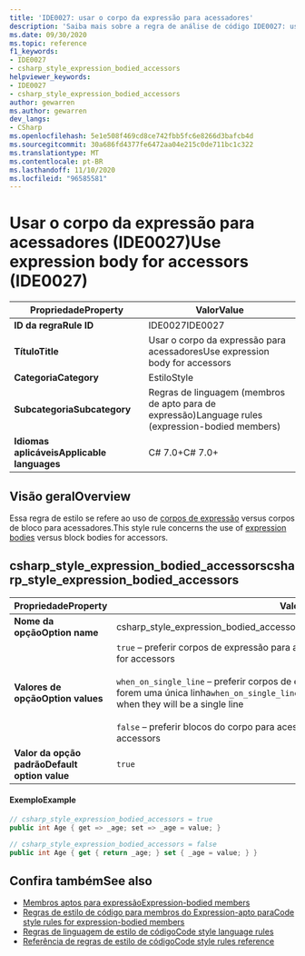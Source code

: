```yaml
---
title: 'IDE0027: usar o corpo da expressão para acessadores'
description: 'Saiba mais sobre a regra de análise de código IDE0027: usar o corpo da expressão para acessadores'
ms.date: 09/30/2020
ms.topic: reference
f1_keywords:
- IDE0027
- csharp_style_expression_bodied_accessors
helpviewer_keywords:
- IDE0027
- csharp_style_expression_bodied_accessors
author: gewarren
ms.author: gewarren
dev_langs:
- CSharp
ms.openlocfilehash: 5e1e508f469cd8ce742fbb5fc6e8266d3bafcb4d
ms.sourcegitcommit: 30a686fd4377fe6472aa04e215c0de711bc1c322
ms.translationtype: MT
ms.contentlocale: pt-BR
ms.lasthandoff: 11/10/2020
ms.locfileid: "96585581"
---
```

# <a name="use-expression-body-for-accessors-ide0027"></a><span data-ttu-id="ddc05-103">Usar o corpo da expressão para acessadores (IDE0027)</span><span class="sxs-lookup"><span data-stu-id="ddc05-103">Use expression body for accessors (IDE0027)</span></span>

|<span data-ttu-id="ddc05-104">Propriedade</span><span class="sxs-lookup"><span data-stu-id="ddc05-104">Property</span></span>|<span data-ttu-id="ddc05-105">Valor</span><span class="sxs-lookup"><span data-stu-id="ddc05-105">Value</span></span>|
|-|-|
| <span data-ttu-id="ddc05-106">**ID da regra**</span><span class="sxs-lookup"><span data-stu-id="ddc05-106">**Rule ID**</span></span> | <span data-ttu-id="ddc05-107">IDE0027</span><span class="sxs-lookup"><span data-stu-id="ddc05-107">IDE0027</span></span> |
| <span data-ttu-id="ddc05-108">**Título**</span><span class="sxs-lookup"><span data-stu-id="ddc05-108">**Title**</span></span> | <span data-ttu-id="ddc05-109">Usar o corpo da expressão para acessadores</span><span class="sxs-lookup"><span data-stu-id="ddc05-109">Use expression body for accessors</span></span> |
| <span data-ttu-id="ddc05-110">**Categoria**</span><span class="sxs-lookup"><span data-stu-id="ddc05-110">**Category**</span></span> | <span data-ttu-id="ddc05-111">Estilo</span><span class="sxs-lookup"><span data-stu-id="ddc05-111">Style</span></span> |
| <span data-ttu-id="ddc05-112">**Subcategoria**</span><span class="sxs-lookup"><span data-stu-id="ddc05-112">**Subcategory**</span></span> | <span data-ttu-id="ddc05-113">Regras de linguagem (membros de apto para de expressão)</span><span class="sxs-lookup"><span data-stu-id="ddc05-113">Language rules (expression-bodied members)</span></span> |
| <span data-ttu-id="ddc05-114">**Idiomas aplicáveis**</span><span class="sxs-lookup"><span data-stu-id="ddc05-114">**Applicable languages**</span></span> | <span data-ttu-id="ddc05-115">C# 7.0+</span><span class="sxs-lookup"><span data-stu-id="ddc05-115">C# 7.0+</span></span> |

## <a name="overview"></a><span data-ttu-id="ddc05-116">Visão geral</span><span class="sxs-lookup"><span data-stu-id="ddc05-116">Overview</span></span>

<span data-ttu-id="ddc05-117">Essa regra de estilo se refere ao uso de [corpos de expressão](../../../csharp/programming-guide/statements-expressions-operators/expression-bodied-members.md) versus corpos de bloco para acessadores.</span><span class="sxs-lookup"><span data-stu-id="ddc05-117">This style rule concerns the use of [expression bodies](../../../csharp/programming-guide/statements-expressions-operators/expression-bodied-members.md) versus block bodies for accessors.</span></span>

## <a name="csharp_style_expression_bodied_accessors"></a><span data-ttu-id="ddc05-118">csharp_style_expression_bodied_accessors</span><span class="sxs-lookup"><span data-stu-id="ddc05-118">csharp_style_expression_bodied_accessors</span></span>

|<span data-ttu-id="ddc05-119">Propriedade</span><span class="sxs-lookup"><span data-stu-id="ddc05-119">Property</span></span>|<span data-ttu-id="ddc05-120">Valor</span><span class="sxs-lookup"><span data-stu-id="ddc05-120">Value</span></span>|
|-|-|
| <span data-ttu-id="ddc05-121">**Nome da opção**</span><span class="sxs-lookup"><span data-stu-id="ddc05-121">**Option name**</span></span> | <span data-ttu-id="ddc05-122">csharp_style_expression_bodied_accessors</span><span class="sxs-lookup"><span data-stu-id="ddc05-122">csharp_style_expression_bodied_accessors</span></span>
| <span data-ttu-id="ddc05-123">**Valores de opção**</span><span class="sxs-lookup"><span data-stu-id="ddc05-123">**Option values**</span></span> | <span data-ttu-id="ddc05-124">`true` – preferir corpos de expressão para acessadores</span><span class="sxs-lookup"><span data-stu-id="ddc05-124">`true` - Prefer expression bodies for accessors</span></span><br /><br /><span data-ttu-id="ddc05-125">`when_on_single_line` – preferir corpos de expressão para acessadores quando eles forem uma única linha</span><span class="sxs-lookup"><span data-stu-id="ddc05-125">`when_on_single_line` - Prefer expression bodies for accessors when they will be a single line</span></span><br /><br /><span data-ttu-id="ddc05-126">`false` – preferir blocos do corpo para acessadores</span><span class="sxs-lookup"><span data-stu-id="ddc05-126">`false` - Prefer block bodies for accessors</span></span> |
| <span data-ttu-id="ddc05-127">**Valor da opção padrão**</span><span class="sxs-lookup"><span data-stu-id="ddc05-127">**Default option value**</span></span> | `true` |

#### <a name="example"></a><span data-ttu-id="ddc05-128">Exemplo</span><span class="sxs-lookup"><span data-stu-id="ddc05-128">Example</span></span>

```csharp
// csharp_style_expression_bodied_accessors = true
public int Age { get => _age; set => _age = value; }

// csharp_style_expression_bodied_accessors = false
public int Age { get { return _age; } set { _age = value; } }
```

## <a name="see-also"></a><span data-ttu-id="ddc05-129">Confira também</span><span class="sxs-lookup"><span data-stu-id="ddc05-129">See also</span></span>

- [<span data-ttu-id="ddc05-130">Membros aptos para expressão</span><span class="sxs-lookup"><span data-stu-id="ddc05-130">Expression-bodied members</span></span>](../../../csharp/programming-guide/statements-expressions-operators/expression-bodied-members.md)
- [<span data-ttu-id="ddc05-131">Regras de estilo de código para membros do Expression-apto para</span><span class="sxs-lookup"><span data-stu-id="ddc05-131">Code style rules for expression-bodied members</span></span>](expression-bodied-members.md)
- [<span data-ttu-id="ddc05-132">Regras de linguagem de estilo de código</span><span class="sxs-lookup"><span data-stu-id="ddc05-132">Code style language rules</span></span>](language-rules.md)
- [<span data-ttu-id="ddc05-133">Referência de regras de estilo de código</span><span class="sxs-lookup"><span data-stu-id="ddc05-133">Code style rules reference</span></span>](index.md)
